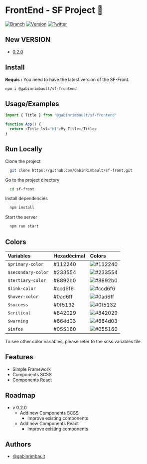 # FrontEnd - SF Project 👋

[![Branch](https://img.shields.io/static/v1?label=Branch&message=Master&color=blue)](https://gitlab.com/GabinRimbault/template_project)  [![Version](https://img.shields.io/static/v1?label=Version&message=0.2.0&color=blue)](https://gitlab.com/GabinRimbault/template_project) [![Twitter](https://img.shields.io/twitter/url?style=social&url=https%3A%2F%2Ftwitter.com%2Frimbault_gabin)](https://twitter.com/rimbault_gabin)

## New VERSION
- [0.2.0](Doc/v0.2.0.md)

## Install

**Requis :** You need to have the latest version of the SF-Front.

	npm i @gabinrimbault/sf-frontend

## Usage/Examples

```javascript
import { Title } from '@gabinrimbault/sf-frontend'

function App() {
  return <Title lvl="h1">My Title</Title>
}
```

## Run Locally

Clone the project

```bash
  git clone https://github.com/GabinRimbault/sf-front.git
```

Go to the project directory

```bash
  cd sf-front
```

Install dependencies

```bash
  npm install
```

Start the server

```bash
  npm run start
```

## Colors


| Variables        | Hexadécimal | Colors                                                   |
|:-----------------|:------------|:---------------------------------------------------------|
| `$primary-color`   | #112240    | ![#112240](https://placehold.co/30x30/112240/112240.png) |
| `$secondary-color` | #233554    | ![#233554](https://placehold.co/30x30/233554/233554.png) |
| `$tertiary-color`  | #8892b0    | ![#8892b0](https://placehold.co/30x30/8892b0/8892b0.png) |
| `$link-color`      | #ccd6f6    | ![#ccd6f6](https://placehold.co/30x30/ccd6f6/ccd6f6.png) |
| `$hover-color`     | #0ad6ff    | ![#0ad6ff](https://placehold.co/30x30/0ad6ff/0ad6ff.png) |
| `$success`         | #0f5132    | ![#0f5132](https://placehold.co/30x30/0f5132/0f5132.png) |
| `$critical`        | #842029    | ![#842029](https://placehold.co/30x30/842029/842029.png) |
| `$warning`         | #664d03    | ![#664d03](https://placehold.co/30x30/664d03/664d03.png) |
| `$infos`           | #055160    | ![#055160](https://placehold.co/30x30/055160/055160.png) |

To see other color variables, please refer to the scss variables file.


## Features

- Simple Framework
- Components SCSS
- Components React

## Roadmap

- v 0.2.0
    - Add new Components SCSS
        - Improve existing components
    - Add new Components React
        - Improve existing components


## Authors

- [@gabinrimbault](https://github.com/GabinRimbault)

